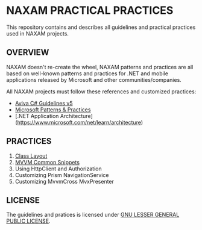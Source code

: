 # NAXAM PRACTICAL PRACTICES
This repository contains and describes all guidelines and practical practices used in NAXAM projects.

## OVERVIEW
NAXAM doesn't re-create the wheel, NAXAM patterns and practices are all based on well-known patterns and practices for .NET and mobile applications released by Microsoft and other communities/companies.

All NAXAM projects must follow these references and customized practices:
- [Aviva C# Guidelines v5](https://github.com/dennisdoomen/CSharpGuidelines/releases/tag/5.0.0)
- [Microsoft Patterns & Practices](https://msdn.microsoft.com/en-us/library/ff921345.aspx)
- [.NET Application Architecture] (https://www.microsoft.com/net/learn/architecture)

## PRACTICES
1. [Class Layout](./class-layout.md)
2. [MVVM Common Snippets](./mvvm-common-snippets.md)
3. Using HttpClient and Authorization
4. Customizing Prism NavigationService
5. Customizing MvvmCross MvxPresenter

## LICENSE
The guidelines and pratices is licensed under [GNU LESSER GENERAL PUBLIC LICENSE](./LICENSE).
